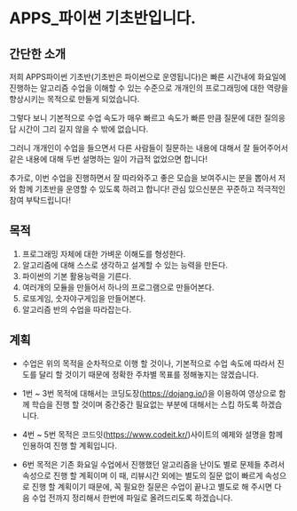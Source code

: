 # APPS_파이썬 기초반입니다.
## 간단한 소개
저희 APPS파이썬 기초반(기초반은 파이썬으로 운영됩니다)은 빠른 시간내에 화요일에 진행하는 알고리즘 수업을 이해할 수 있는 수준으로 개개인의 프로그래밍에 대한 역량을 향상시키는 목적으로 만들게 되었습니다.

그렇다 보니 기본적으로 수업 속도가 매우 빠르고 속도가 빠른 만큼 질문에 대한 질의응답 시간이 그리 길지 않을 수 밖에 없습니다.

그러니 개개인이 수업을 들으면서 다른 사람들이 질문하는 내용에 대해서 잘 들어주어서 같은 내용에 대해 두번 설명하는 일이 가급적 없었으면 합니다!

추가로, 이번 수업을 진행하면서 잘 따라와주고 좋은 모습을 보여주시는 분을 뽑아서 저와 함께 기초반을 운영할 수 있도록 하려고 합니다! 관심 있으신분은 꾸준하고 적극적인 참여 부탁드립니다!

## 목적
1. 프로그래밍 자체에 대한 가벼운 이해도를 형성한다.
2. 알고리즘에 대해 스스로 생각하고 설계할 수 있는 능력을 만든다.
3. 파이썬의 기본 활용능력을 기른다.
4. 여러개의 모듈을 만들어서 하나의 프로그램으로 만들어본다.
5. 로또게임, 숫자야구게임을 만들어본다.
6. 알고리즘 반의 수업을 따라잡는다.
## 계획
- 수업은 위의 목적을 순차적으로 이행 할 것이나, 기본적으로 수업 속도에 따라서 진도를 달리 할 것이기 때문에 정확한 주차별 목표를 정해놓지는 않겠습니다.

- 1번 ~ 3번 목적에 대해서는 코딩도장(https://dojang.io/)을 이용하여 영상으로 함께 학습을 진행 할 것이며 중간중간 필요없는 부분에 대해서는 스킵 하도록 하겠습니다.

- 4번 ~ 5번 목적은 코드잇(https://www.codeit.kr/)사이트의 예제와 설명을 함께 인용하여 진행 할 계획입니다.

- 6번 목적은 기존 화요일 수업에서 진행했던 알고리즘을 난이도 별로 문제들 추려서 속성으로 진행 할 계획이며 이 때, 리뷰시간 외에는 별도의 질문 없이 빠르게 속성으로 진행 할 계획이기 때문에, 꼭 필요한 질문은 수업이 끝나고 별도로 해 주시면 다음 수업 전까지 정리해서 한번에 파일로 올려드리도록 하겠습니다.
